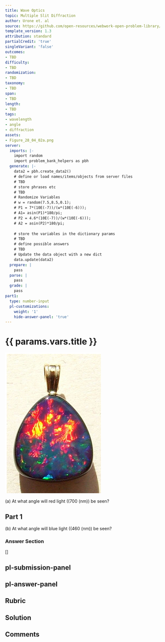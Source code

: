 ```yaml
---
title: Wave Optics
topic: Multiple Slit Diffraction
author: Urone et. al
source: https://github.com/open-resources/webwork-open-problem-library/tree/master/Contrib/BrockPhysics/College_Physics_Urone/27.Wave_Optics/Multiple_Slit_Diffraction/NU_U17-27-04-012.pg
template_version: 1.3
attribution: standard
partialCredit: 'true'
singleVariant: 'false'
outcomes:
- TBD
difficulty:
- TBD
randomization:
- TBD
taxonomy:
- TBD
span:
- TBD
length:
- TBD
tags:
- wavelength
- angle
- diffraction
assets:
- Figure_28_04_02a.png
server:
  imports: |-
    import random
    import problem_bank_helpers as pbh
  generate: |-
    data2 = pbh.create_data2()
    # define or load names/items/objects from server files
    # TBD
    # store phrases etc
    # TBD
    # Randomize Variables
    # w = random(7.5,8.5,0.1);
    # P1 = 7*(10E(-7))/(w*(10E(-6)));
    # A1= asin(P1)*180/pi;
    # P2 = 4.6*(10E(-7))/(w*(10E(-6)));
    # A2 = asin(P2)*180/pi;

    # store the variables in the dictionary params
    # TBD
    # define possible answers
    # TBD
    # Update the data object with a new dict
    data.update(data2)
  prepare: |
    pass
  parse: |
    pass
  grade: |
    pass
part1:
  type: number-input
  pl-customizations:
    weight: '1'
    hide-answer-panel: 'true'
---
```


# {{ params.vars.title }} 

![Graph of a function.](Figure_28_04_02a.png)

(a) At what angle will red light ((700 (nm)) be seen?

## Part 1 
(b) At what angle will blue light ((460 (nm)) be seen? 


 ### Answer Section
[]

## pl-submission-panel 


## pl-answer-panel 


## Rubric 


## Solution 


## Comments 


